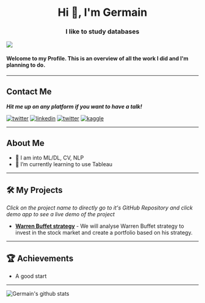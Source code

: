 <h1 align="center">Hi 👋, I'm Germain</h1>
<h3 align="center">I like to study databases</h3>

![](https://komarev.com/ghpvc/?username=Germain)

#### Welcome to my Profile. This is an overview of all the work I did and I'm planning to do.

---
## Contact Me

***Hit me up on any platform if you want to have a talk!***

<a href="mailto:germain.desousa02@gmail.com" target="_blank"><img src="https://img.shields.io/badge/Gmail-D14836?style=for-the-badge&logo=gmail&logoColor=white" alt="twitter"></a>
<a href="https://www.linkedin.com/in/germain-de-sousa-75b430212/" target="_blank"><img src="https://img.shields.io/badge/LinkedIn-0077B5?style=for-the-badge&logo=linkedin&logoColor=white" alt="linkedin"></a>
<a href="https://twitter.com/GermainDeSoussa" target="_blank"><img src="https://img.shields.io/badge/Twitter-1DA1F2?style=for-the-badge&logo=twitter&logoColor=white" alt="twitter"></a>
<a href="https://www.kaggle.com/germaindesousa" target="_blank"><img src="https://img.shields.io/badge/Kaggle-20BEFF?style=for-the-badge&logo=Kaggle&logoColor=white" alt="kaggle"></a>


---
## About Me
- 🔭 I am into ML/DL, CV, NLP
- 🌱 I’m currently learning to use Tableau
---

## 🛠 My Projects

*Click on the project name to directly go to it's GitHub Repository and click demo app to see a live demo of the project*

- **[Warren Buffet strategy](https://github.com/Germain24/Warren-Buffet-s-strategy)** - We will analyse Warren Buffet strategy to invest in the stock market and create a portfolio based on his strategy.
---

## 🏆 Achievements

- A good start

---

![Germain's github stats](https://github-readme-stats.vercel.app/api?username=Germain24&theme=tokyonight&show_icons=true)
